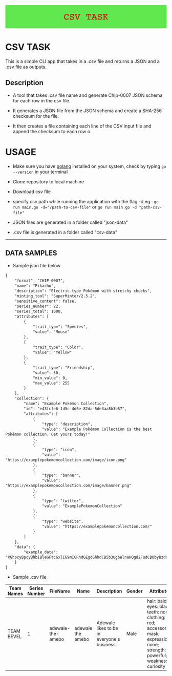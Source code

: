 ![alt text](csv_task.png)

# **CSV TASK**
This is a simple CLI app that takes in a .csv file and returns a JSON and a .csv file as outputs.

## **Description**
* A tool that takes .csv file name and generate Chip-0007 JSON schema for each row in the csv file.

* It generates a JSON file from the JSON schema and create a SHA-256 checksum for the file.

* It then creates a file containing each line of the CSV input file and append the checksum to each row o.


# USAGE

* Make sure you have [golang](https://go.dev/dl/) installed on your system, check by typing `go --version` in your terminal


* Clone repository to local machine


* Download csv file


* specify csv path while running the application with the flag -d
    eg : `go run main.go -d="/path-to-csv-file"` or
         `go run main.go -d "path-csv-file"` 


* JSON files are generated in a folder called "json-data"


* .csv file is generated in a folder called "csv-data"


---
## DATA SAMPLES

* Sample json file below
```
{
    "format": "CHIP-0007",
    "name": "Pikachu",
    "description": "Electric-type Pokémon with stretchy cheeks",
    "minting_tool": "SuperMinter/2.5.2",
    "sensitive_content": false,
    "series_number": 22,
    "series_total": 1000,
    "attributes": [
        {
            "trait_type": "Species",
            "value": "Mouse"
        },
        {
            "trait_type": "Color",
            "value": "Yellow"
        },
        {
            "trait_type": "Friendship",
            "value": 50,
            "min_value": 0,
            "max_value": 255
        }
    ],
    "collection": {
        "name": "Example Pokémon Collection",
        "id": "e43fcfe6-1d5c-4d6e-82da-5de3aa8b3b57",
        "attributes": [
            {
                "type": "description",
                "value": "Example Pokémon Collection is the best Pokémon collection. Get yours today!"
            },
            {
                "type": "icon",
                "value": "https://examplepokemoncollection.com/image/icon.png"
            },
            {
                "type": "banner",
                "value": "https://examplepokemoncollection.com/image/banner.png"
            },
            {
                "type": "twitter",
                "value": "ExamplePokemonCollection"
            },
            {
                "type": "website",
                "value": "https://examplepokemoncollection.com/"
            }
        ]
    },
    "data": {
        "example_data": "VGhpcyBpcyBhbiBleGFtcGxlIG9mIGRhdGEgdGhhdCB5b3UgbWlnaHQgd2FudCB0byBzdG9yZSBpbiB0aGUgZGF0YSBvYmplY3QuIE5GVCBhdHRyaWJ1dGVzIHdoaWNoIGFyZSBub3QgaHVtYW4gcmVhZGFibGUgc2hvdWxkIGJlIHBsYWNlZCB3aXRoaW4gdGhpcyBvYmplY3QsIGFuZCB0aGUgYXR0cmlidXRlcyBhcnJheSB1c2VkIG9ubHkgZm9yIGluZm9ybWF0aW9uIHdoaWNoIGlzIGludGVuZGVkIHRvIGJlIHJlYWQgYnkgdGhlIHVzZXIu"
    }
}
```

* Sample .csv file 

| Team Names | Series Number | FileName           | Name              | Description                                 | Gender | Attributes                                                                                                                        | UUID                                 |
|------------|---------------|--------------------|-------------------|---------------------------------------------|--------|-----------------------------------------------------------------------------------------------------------------------------------|--------------------------------------|
| TEAM BEVEL | 1             | adewale-the-amebo  | adewale the amebo | Adewale likes to be in everyone's business. | Male   | hair: bald; eyes: black; teeth: none; clothing: red; accessories: mask; expression: none; strength: powerful; weakness: curiosity | cad316c3-37f8-4b27-9f53-9d803bfcfee7 |


